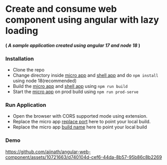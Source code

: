 # Create and consume web component using angular with lazy loading
#### ( _A sample application created using angular 17 and node 18_ )

###  Installation 
- Clone the repo
- Change directory inside  [micro app] and [shell app] and do `npm install` using node 18(recommended)
- Build the [micro app] and [shell app] using `npm run build`
- Start the [micro app] on prod build using `npm run prod-serve`

### Run Application
- Open the browser with CORS supported mode using extension.
- Replace the micro app [replace port] here to point your local build.
- Replace the micro app [build name] here to point your local build

### Demo 
https://github.com/ajinath/angular-web-component/assets/10721663/d740104d-cef6-44da-8b57-95b86c8b2269




[micro app]: <https://github.com/ajinath/angular-web-component/blob/main/micro-app/README.md>
[shell app]: <https://github.com/ajinath/angular-web-component/blob/main/shell-app/README.md>
[replace port]: <https://github.com/ajinath/angular-web-component/blob/2ddf1a60383c544e10ee47ac5a06b5e9c0f22c5a/shell-app/src/app/app.component.ts#L26C5-L26C38>
[build name]: <https://github.com/ajinath/angular-web-component/blob/2ddf1a60383c544e10ee47ac5a06b5e9c0f22c5a/shell-app/src/app/app.component.ts#L27C6-L27C30>
